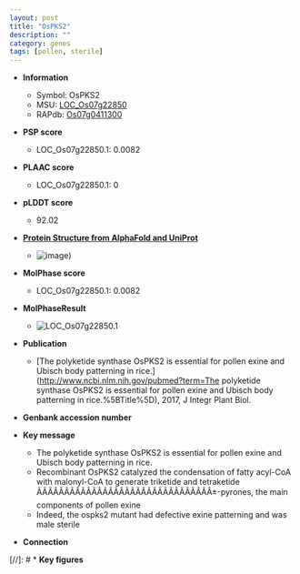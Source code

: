 ```yaml
---
layout: post
title: "OsPKS2"
description: ""
category: genes
tags: [pollen, sterile]
---
```


* **Information**  
    + Symbol: OsPKS2  
    + MSU: [LOC_Os07g22850](http://rice.plantbiology.msu.edu/cgi-bin/ORF_infopage.cgi?orf=LOC_Os07g22850)  
    + RAPdb: [Os07g0411300](http://rapdb.dna.affrc.go.jp/viewer/gbrowse_details/irgsp1?name=Os07g0411300)  

* **PSP score**  
    + LOC_Os07g22850.1: 0.0082 

* **PLAAC score**  
    + LOC_Os07g22850.1: 0 

* **pLDDT score**
    + 92.02

* **[Protein Structure from AlphaFold and UniProt](https://www.uniprot.org/uniprotkb/Q8H305/entry#structure)**
    + ![image](https://ricepsp.github.io/images/Q8/AF-Q8H305-F1.png))

* **MolPhase score**
    + LOC_Os07g22850.1: 0.0082

* **MolPhaseResult**
    + ![LOC_Os07g22850.1](https://ricepsp.github.io/pictures/LOC_Os07g/LOC_Os07g22850.1.png)

* **Publication**  
    + [The polyketide synthase OsPKS2 is essential for pollen exine and Ubisch body patterning in rice.](http://www.ncbi.nlm.nih.gov/pubmed?term=The polyketide synthase OsPKS2 is essential for pollen exine and Ubisch body patterning in rice.%5BTitle%5D), 2017, J Integr Plant Biol.

* **Genbank accession number**  

* **Key message**  
    + The polyketide synthase OsPKS2 is essential for pollen exine and Ubisch body patterning in rice.
    + Recombinant OsPKS2 catalyzed the condensation of fatty acyl-CoA with malonyl-CoA to generate triketide and tetraketide ÃÂÃÂÃÂÃÂÃÂÃÂÃÂÃÂÃÂÃÂÃÂÃÂÃÂÃÂÃÂÃÂ±-pyrones, the main components of pollen exine
    + Indeed, the ospks2 mutant had defective exine patterning and was male sterile

* **Connection**  

[//]: # * **Key figures**  


